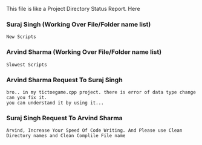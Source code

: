 This file is like a Project Directory Status Report. Here

### Suraj Singh (Working Over File/Folder name list)
``` 
New Scripts
```
### Arvind Sharma (Working Over File/Folder name list)
```
Slowest Scripts

```

### Arvind Sharma Request To Suraj Singh
```
bro.. in my tictoegame.cpp project. there is error of data type change can you fix it.
you can understand it by using it...

```

### Suraj Singh Request To Arvind Sharma
```
Arvind, Increase Your Speed Of Code Writing. And Please use Clean Directory names and Clean Complile File name

```
